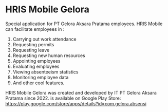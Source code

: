 # HRIS Mobile Gelora
Special application for PT Gelora Aksara Pratama employees.
HRIS Mobile can facilitate employees in :
1. Carrying out work attendance
2. Requesting permits
3. Requesting leave
4. Requesting new human resources
5. Appointing employees
6. Evaluating employees
7. Viewing absenteeism statistics
8. Monitoring employee data
9. And other cool features.

HRIS Mobile Gelora was created and developed by IT PT Gelora Aksara Pratama since 2022.
is available on Google Play Store:
https://play.google.com/store/apps/details?id=com.gelora.absensi
